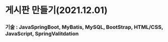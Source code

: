 # 게시판 만들기(2021.12.01)
### 기술 : JavaSpringBoot, MyBatis, MySQL, BootStrap, HTML/CSS, JavaScript, SpringValitdation
